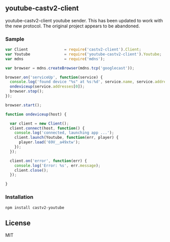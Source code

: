 ## youtube-castv2-client

youtube-castv2-client youtube sender.
This has been updated to work with the new protocol. The original project appears to be abandoned.

### Sample

```javascript
var Client                = require('castv2-client').Client;
var Youtube               = require('youtube-castv2-client').Youtube;
var mdns                  = require('mdns');

var browser = mdns.createBrowser(mdns.tcp('googlecast'));

browser.on('serviceUp', function(service) {
  console.log('found device "%s" at %s:%d', service.name, service.addresses[0], service.port);
  ondeviceup(service.addresses[0]);
  browser.stop();
});

browser.start();

function ondeviceup(host) {

  var client = new Client();
  client.connect(host, function() {
    console.log('connected, launching app ...');
    client.launch(Youtube, function(err, player) {
      player.load('69V__a49xtw');
    });
  });

  client.on('error', function(err) {
    console.log('Error: %s', err.message);
    client.close();
  });

}
```

### Installation

`npm install castv2-youtube`

## License
MIT
